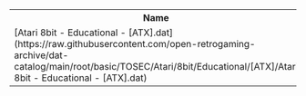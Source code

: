 <table>
<tr><th>Name</th><th>Size</th></tr>
<tr><td>
[Atari 8bit - Educational - [ATX].dat](https://raw.githubusercontent.com/open-retrogaming-archive/dat-catalog/main/root/basic/TOSEC/Atari/8bit/Educational/[ATX]/Atari 8bit - Educational - [ATX].dat)
</td><td>3342</td></tr>
</table>
